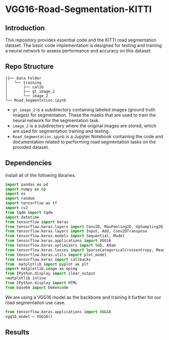 # VGG16-Road-Segmentation-KITTI
## Introduction
This repository provides essential code and the KITTI road segmentation dataset. The basic code implementation is designed for testing and training a neural network to assess performance and accuracy on this dataset.

## Repo Structure
```
├├── Data Folder
│   └── training
│       ├── calib
│       ├── gt_image_2
│       └── image_2
└── Road_Segmentation.ipynb

```
- `gt_image_2` is a subdirectory containing labeled images (ground truth images) for segmentation. These the masks that are used to train the neural network for the segmentation task.
- `image_2` is a subdirectory where the original images are stored, which are used for segmentation training and testing.
- `Road_Segmentation.ipynb` is a Jupyter Notebook containing the code and documentation related to performing road segmentation tasks on the provided dataset.

## Dependencies
Install all of the following libraries. 
```py
import pandas as pd
import numpy as np
import os
import random
import tensorflow as tf
import cv2
from tqdm import tqdm
import datetime
from tensorflow import keras
from tensorflow.keras.layers import Conv2D, MaxPooling2D, UpSampling2D, Concatenate 
from tensorflow.keras.layers import Input, Add, Conv2DTranspose
from tensorflow.keras.models import Sequential, Model
from tensorflow.keras.applications import VGG16
from tensorflow.keras.optimizers import SGD, Adam
from tensorflow.keras.losses import SparseCategoricalCrossentropy, MeanSquaredError, BinaryCrossentropy
from tensorflow.keras.utils import plot_model
from tensorflow.keras import callbacks
from  matplotlib import pyplot as plt
import matplotlib.image as mpimg
from IPython.display import clear_output
%matplotlib inline
from IPython.display import HTML
from base64 import b64encode
```
We are using a VGG16 model as the backbone and training it further fot our road segmentation use case.
```py
from tensorflow.keras.applications import VGG16
vgg16_model = VGG16()
```
## Results
